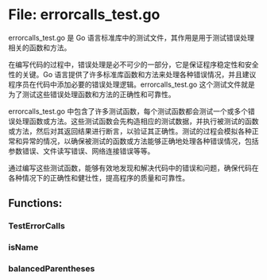 # File: errorcalls_test.go

errorcalls_test.go 是 Go 语言标准库中的测试文件，其作用是用于测试错误处理相关的函数和方法。

在编写代码的过程中，错误处理是必不可少的一部分，它是保证程序稳定性和安全性的关键。Go 语言提供了许多标准库函数和方法来处理各种错误情况，并且建议程序员在代码中添加必要的错误处理逻辑。errorcalls_test.go 这个测试文件就是为了测试这些错误处理函数和方法的正确性和可靠性。

errorcalls_test.go 中包含了许多测试函数，每个测试函数都会测试一个或多个错误处理函数或方法。这些测试函数会先构造相应的测试数据，并执行被测试的函数或方法，然后对其返回结果进行断言，以验证其正确性。测试的过程会模拟各种正常和异常的情况，以确保被测试的函数或方法能够正确地处理各种错误情况，包括参数错误、文件读写错误、网络连接错误等等。

通过编写这些测试函数，能够有效地发现和解决代码中的错误和问题，确保代码在各种情况下的正确性和健壮性，提高程序的质量和可靠性。

## Functions:

### TestErrorCalls





### isName





### balancedParentheses





